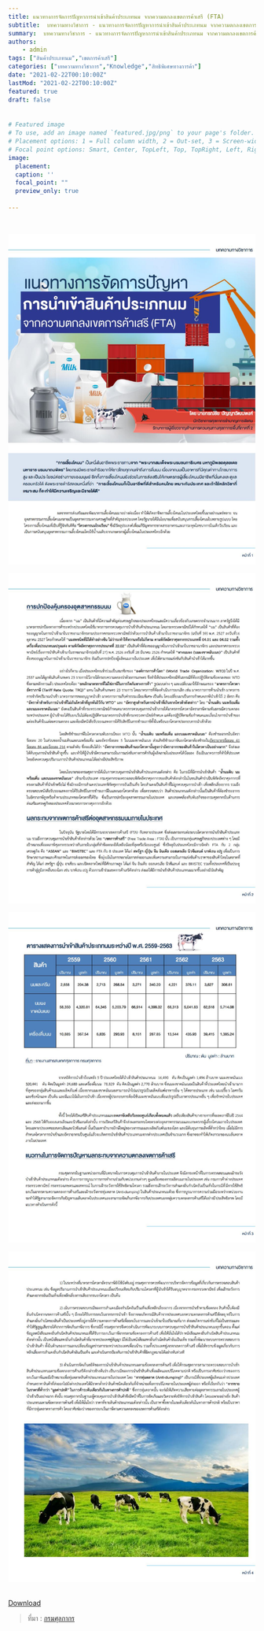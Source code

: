 ```yaml
---
title: แนวทางการจัดการปัญหาการนำเข้าสินค้าประเภทนม จากความตกลงเขตการค้าเสรี (FTA) 
subtitle:  บทความทางวิชาการ - แนวทางการจัดการปัญหาการนำเข้าสินค้าประเภทนม จากความตกลงเขตการค้าเสรี (FTA)
summary:  บทความทางวิชาการ - แนวทางการจัดการปัญหาการนำเข้าสินค้าประเภทนม จากความตกลงเขตการค้าเสรี (FTA)
authors:
    - admin
tags: ["สินค้าประเภทนม","เขตการค้าเสรี"]
categories: ["บทความทางวิชาการ","Knowledge","สิทธิพิเศษทางการค้า"]
date: "2021-02-22T00:10:00Z"
lastMod: "2021-02-22T00:10:00Z"
featured: true
draft: false


# Featured image
# To use, add an image named `featured.jpg/png` to your page's folder.
# Placement options: 1 = Full column width, 2 = Out-set, 3 = Screen-width
# Focal point options: Smart, Center, TopLeft, Top, TopRight, Left, Right, BottomLeft, Bottom, BottomRight
image:
  placement: 
  caption: ''
  focal_point: ""
  preview_only: true

---
```




<br>



![](./img/file-01jpg_Page1.jpg)

![](./img/file-01jpg_Page2.jpg)

![](./img/file-01jpg_Page3.jpg)

![](./img/file-01jpg_Page4.jpg)



<br>

<div class="article-tags">
<a class="badge badge-danger" href="./file-01.pdf" target="_blank" id="download_files_new">Download</a>
</div>



> ที่มา : [กรมศุลกากร](http://www.customs.go.th/cont_strc_simple_with_date.php?current_id=14232832414d505f48464b4c464b46)